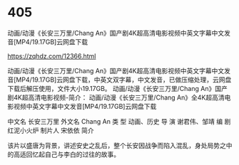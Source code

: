 # 405
动画/动漫《长安三万里/Chang An》国产剧4K超高清电影视频中英文字幕中文发音[MP4/19.17GB]云网盘下载

https://zqhdz.com/12366.html

动画/动漫《长安三万里/Chang An》国产剧4K超高清电影视频中英文字幕中文发音[MP4/19.17GB]云网盘下载，中英文双字幕，中文发音，已做压缩处理，云网盘下载后解压使用，文件大小19.17GB。
动画/动漫《长安三万里/Chang An》国产剧4K超高清电影视频-简介：
动画/动漫《长安三万里/Chang An》全4K超高清电影视频中英文字幕中文发音[MP4/19.17GB]云网盘下载

中文名
长安三万里
外文名
Chang An
类    型
动画、历史
导    演
谢君伟、邹靖
编    剧
红泥小火炉
制片人
宋依依
简介

该片以盛唐为背景，讲述安史之乱后，整个长安因战争而陷入混乱，身处局势之中的高适回忆起自己与李白的过往的故事。
